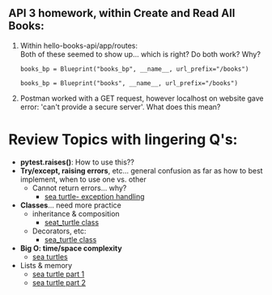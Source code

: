 ## API 3 homework, within Create and Read All Books:
1. Within hello-books-api/app/routes:  
 Both of these seemed to show up... which is right? Do both work? Why?    

    `books_bp = Blueprint("books_bp", __name__, url_prefix="/books")`     

    `books_bp = Blueprint("books", __name__, url_prefix="/books")`

2. Postman worked with a GET request, however localhost on website gave error: 'can't provide a secure server'. What does this mean?

# Review Topics with lingering Q's:
- **pytest.raises()**: How to use this??
- **Try/except, raising errors**, etc... general confusion as far as how to best implement, when to use one vs. other
  - Cannot return errors... why?
    - [sea turtle- exception handling](https://adaacademy.hosted.panopto.com/Panopto/Pages/Viewer.aspx?id=ac6089c2-01f8-43e7-9c6f-ae610133e220)
- **Classes**... need more practice
  - inheritance & composition
    - [seat_turtle class](https://adaacademy.hosted.panopto.com/Panopto/Pages/Viewer.aspx?id=d16d854e-fbd5-4849-ab86-ae6e01375c61)
  - Decorators, etc:
    - [sea_turtle class](https://adaacademy.hosted.panopto.com/Panopto/Pages/Viewer.aspx?id=2348a1bb-3840-4ba0-a03a-ae700135ebc0)
- **Big O: time/space complexity**
  - [sea turtles](https://adaacademy.hosted.panopto.com/Panopto/Pages/Viewer.aspx?id=e56d5401-7d2b-485c-9c25-ae670141fe04)
- Lists & memory
  - [sea turtle part 1](https://adaacademy.hosted.panopto.com/Panopto/Pages/Viewer.aspx?id=42cfd179-e9a6-4ae3-9afc-ae68013492f9)
  - [sea turtle part 2](https://adaacademy.hosted.panopto.com/Panopto/Pages/Viewer.aspx?id=f43d6b27-7b4d-4750-a0c9-ae6801337fdd)